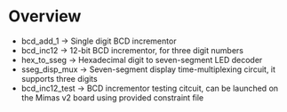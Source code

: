 # Overview
* bcd_add_1 -> Single digit BCD incrementor
* bcd_inc12 -> 12-bit BCD incrementor, for three digit numbers
* hex_to_sseg -> Hexadecimal digit to seven-segment LED decoder
* sseg_disp_mux -> Seven-segment display time-multiplexing circuit, it supports three digits
* bcd_inc12_test -> BCD incrementor testing citcuit, can be launched on the Mimas v2 board using provided constraint file